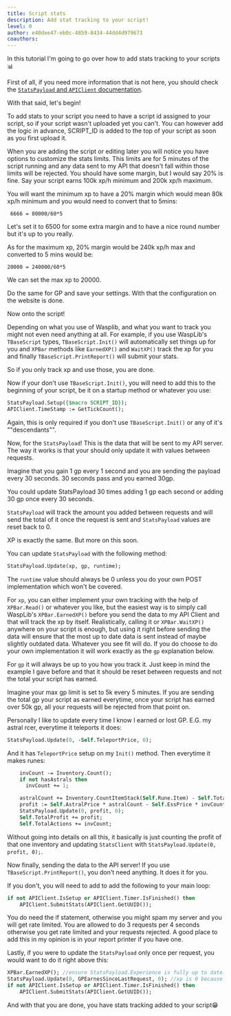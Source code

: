 ```yaml
---
title: Script stats
description: Add stat tracking to your script!
level: 0
author: e40dee47-eb0c-4859-8434-44dd4d979673
coauthors: 
---
```


In this tutorial I'm going to go over how to add stats tracking to your scripts 📊

First of all, if you need more information that is not here, you should check the [`StatsPayload` and `APIClient` documentation](https://torwent.github.io/WaspLib/api.html).

With that said, let's begin!

To add stats to your script you need to have a script id assigned to your script, so if your script wasn't uploaded yet you can't. You can however add the logic in advance, SCRIPT_ID is added to the top of your script as soon as you first upload it.

When you are adding the script or editing later you will notice you have options to customize the stats limits.
This limits are for 5 minutes of the script running and any data sent to my API that doesn't fall within those limits will be rejected.
You should have some margin, but I would say 20% is fine.
Say your script earns 100k xp/h minimum and 200k xp/h maximum.

You will want the minimum xp to have a 20% margin which would mean 80k xp/h minimum and you would need to convert that to 5mins:
```
 6666 = 80000/60*5
```
Let's set it to 6500 for some extra margin and to have a nice round number but it's up to you really.

As for the maximum xp, 20% margin would be 240k xp/h max and converted to 5 mins would be:
```
20000 = 240000/60*5
```
We can set the max xp to 20000.
 
Do the same for GP and save your settings. With that the configuration on the website is done.

Now onto the script!

Depending on what you use of Wasplib, and what you want to track you might not even need anything at all.
For example, if you use WaspLib's `TBaseScript` types, `TBaseScript.Init()` will automatically set things up for you and `XPBar` methods like `EarnedXP()` and `WaitXP()` track the xp for you and finally `TBaseScript.PrintReport()` will submit your stats.

So if you only track xp and use those, you are done.

Now if your don't use `TBaseScript.Init()`, you will need to add this to the beginning of your script, be it on a startup method or whatever you use:
```pascal
StatsPayload.Setup({$macro SCRIPT_ID});
APIClient.TimeStamp := GetTickCount();
```
Again, this is only required if you don't use `TBaseScript.Init()` or any of it's ""descendants"".

Now, for the `StatsPayload`! This is the data that will be sent to my API server.
The way it works is that your should only update it with values between requests.

Imagine that you gain 1 gp every 1 second and you are sending the payload every 30 seconds.
30 seconds pass and you earned 30gp.

You could update StatsPayload 30 times adding 1 gp each second or adding 30 gp once every 30 seconds.

`StatsPayload` will track the amount you added between requests and will send the total of it once the request is sent and `StatsPayload` values are reset back to 0.

XP is exactly the same. But more on this soon.

You can update `StatsPayload` with the following method:
```pascal
StatsPayload.Update(xp, gp, runtime);
```
The `runtime` value should always be 0 unless you do your own POST implementation which won't be covered.

For `xp`, you can either implement your own tracking with the help of `XPBar.Read()` or whatever you like, but the easiest way is to simply call WaspLib's `XPBar.EarnedXP()` before you send the data to my API Client and that will track the xp by itself.
Realistically, calling it or `XPBar.WaitXP()` anywhere on your script is enough, but using it right before sending the data will ensure that the most up to date data is sent instead of maybe slightly outdated data.
Whatever you see fit will do.
If you do choose to do your own implementation it will work exactly as the `gp` explanation below.

For `gp` it will always be up to you how you track it. Just keep in mind the example I gave before and that it should be reset between requests and not the total your script has earned.

Imagine your max gp limit is set to 5k every 5 minutes.
If you are sending the total gp your script as earned everytime, once your script has earned over 50k gp, all your requests will be rejected from that point on.

Personally I like to update every time I know I earned or lost GP.
E.G. my astral rcer, everytime it teleports it does:
```pascal
StatsPayload.Update(0, -Self.TeleportPrice, 0);
```
And it has `TeleportPrice` setup on my `Init()` method.
Then everytime it makes runes:
```pascal
    invCount -= Inventory.Count();
    if not hasAstrals then
      invCount += 1;

    astralCount += Inventory.CountItemStack(Self.Rune.Item) - Self.TotalAstrals;
    profit := Self.AstralPrice * astralCount - Self.EssPrice * invCount;
    StatsPayload.Update(0, profit, 0);
    Self.TotalProfit += profit;
    Self.TotalActions += invCount;
```
Without going into details on all this, it basically is just counting the profit of that one inventory and updating `StatsClient` with `StatsPayload.Update(0, profit, 0);`.

Now finally, sending the data to the API server!
If you use `TBaseScript.PrintReport()`, you don't need anything. It does it for you.

If you don't, you will need to add to add the following to your main loop:
```pascal
if not APIClient.IsSetup or APIClient.Timer.IsFinished() then
    APIClient.SubmitStats(APIClient.GetUUID());
```
You do need the if statement, otherwise you might spam my server and you will get rate limited. You are allowed to do 3 requests per 4 seconds otherwise you get rate limited and your requests rejected.
A good place to add this in my opinion is in your report printer if you have one.

Lastly, if you were to update the `StatsPayload` only once per request, you would want to do it right above this:
```pascal
XPBar.EarnedXP(); //ensure StatsPayload.Experience is fully up to date.
StatsPayload.Update(0, GPEarnesSinceLastRequest, 0); //xp is 0 because XPBar.EarnedXP() already updated it.
if not APIClient.IsSetup or APIClient.Timer.IsFinished() then
    APIClient.SubmitStats(APIClient.GetUUID());
```

And with that you are done, you have stats tracking added to your script😁